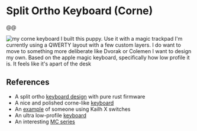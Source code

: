 # Split Ortho Keyboard (Corne)

@@

![my corne keyboard](/corne.jpeg)
I built this puppy. Use it with a magic trackpad
I'm currently using a QWERTY layout with a few custom layers.
I do want to move to something more deliberate like Dvorak or Colemen
I want to design my own. Based on the apple magic keyboard, specifically how low profile it is. It feels like it's apart of the desk

## References

- A split ortho [keyboard design](https://github.com/TeXitoi/keyseebee) with pure rust firmware
- A nice and polished corne-like [keyboard](https://lowprokb.ca/products/corne-ish-zen)
- An [example](https://www.keebtalk.com/t/kailh-x-switches/12151) of someone using Kailh X switches
- An ultra low-profile [keyboard](https://kbd.news/Synx42-1262.html)
- An interesting [MC series](https://infocenter.nordicsemi.com/index.jsp?topic=%2Fstruct_nrf52%2Fstruct%2Fnrf52.html)
